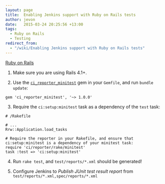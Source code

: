 ```yaml
---
layout: page
title:  Enabling Jenkins support with Ruby on Rails tests
author: jevon
date:   2015-03-24 20:25:56 +13:00
tags:
  - Ruby on Rails
  - Testing
redirect_from:
  - "/wiki/Enabling Jenkins support with Ruby on Rails tests"
---
```


[Ruby on Rails](Ruby_on_Rails.md)

1. Make sure you are using Rails 4.1+.

2. Use the <a href="https://github.com/ci-reporter/ci_reporter_minitest">`ci_reporter_minitest`</a> gem in your `Gemfile`, and run `bundle update`:

```
gem 'ci_reporter_minitest', '~> 1.0.0'
```

3. Require the `ci:setup:minitest` task as a dependency of the `test` task:

```
# /Rakefile

# ...
Rrw::Application.load_tasks

# Require the reporter in your Rakefile, and ensure that ci:setup:minitest is a dependency of your minitest task:
require 'ci/reporter/rake/minitest'
task :test => 'ci:setup:minitest'
```

4. Run `rake test`, and `test/reports/*.xml` should be generated!

5. Configure Jenkins to _Publish JUnit test result report_ from `test/reports/*.xml,spec/reports/*.xml`
